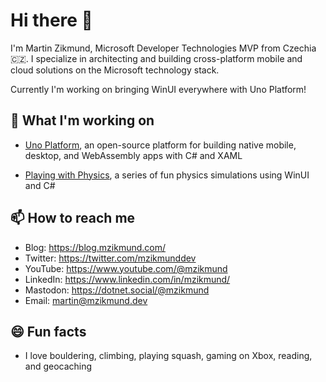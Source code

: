 # Hi there 👋

I'm Martin Zikmund, Microsoft Developer Technologies MVP from Czechia 🇨🇿. I specialize in architecting and building cross-platform mobile and cloud solutions on the Microsoft technology stack. 

Currently I'm working on bringing WinUI everywhere with Uno Platform!

## 🔭 What I'm working on

- [Uno Platform](https://platform.uno/), an open-source platform for building native mobile, desktop, and WebAssembly apps with C# and XAML

- [Playing with Physics](https://github.com/MartinZikmund/playing-with-physics), a series of fun physics simulations using WinUI and C#

## 📫 How to reach me

- Blog: https://blog.mzikmund.com/
- Twitter: https://twitter.com/mzikmunddev
- YouTube: https://www.youtube.com/@mzikmund
- LinkedIn: https://www.linkedin.com/in/mzikmund/
- Mastodon: 
https://dotnet.social/@mzikmund
- Email: martin@mzikmund.dev

## 😄 Fun facts

- I love bouldering, climbing, playing squash, gaming on Xbox, reading, and geocaching


<!--
**MartinZikmund/MartinZikmund** is a ✨ _special_ ✨ repository because its `README.md` (this file) appears on your GitHub profile.



Here are some ideas to get you started:

- 🔭 I’m currently working on ...
- 🌱 I’m currently learning ...
- 👯 I’m looking to collaborate on ...
- 🤔 I’m looking for help with ...
- 💬 Ask me about ...
- 📫 How to reach me: ...
- 😄 Pronouns: ...
- ⚡ Fun fact: ...
-->

